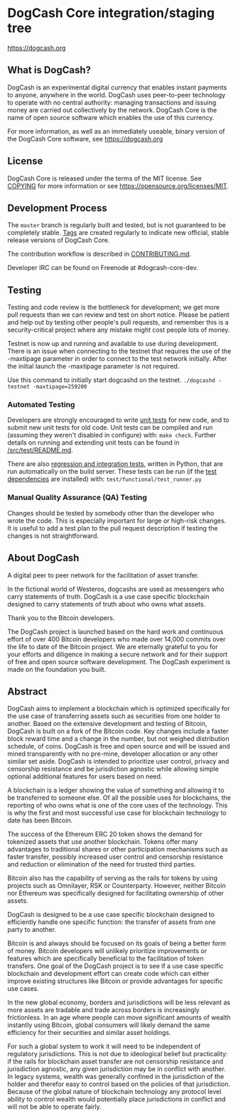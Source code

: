 DogCash Core integration/staging tree
=====================================

https://dogcash.org

What is DogCash?
----------------

DogCash is an experimental digital currency that enables instant payments to
anyone, anywhere in the world. DogCash uses peer-to-peer technology to operate
with no central authority: managing transactions and issuing money are carried
out collectively by the network. DogCash Core is the name of open source
software which enables the use of this currency.

For more information, as well as an immediately useable, binary version of
the DogCash Core software, see https://dogcash.org

License
-------

DogCash Core is released under the terms of the MIT license. See [COPYING](COPYING) for more
information or see https://opensource.org/licenses/MIT.

Development Process
-------------------

The `master` branch is regularly built and tested, but is not guaranteed to be
completely stable. [Tags](https://github.com/DogCashProject/DogCash/tags) are created
regularly to indicate new official, stable release versions of DogCash Core.

The contribution workflow is described in [CONTRIBUTING.md](CONTRIBUTING.md).

Developer IRC can be found on Freenode at #dogcash-core-dev.

Testing
-------

Testing and code review is the bottleneck for development; we get more pull
requests than we can review and test on short notice. Please be patient and help out by testing
other people's pull requests, and remember this is a security-critical project where any mistake might cost people
lots of money.

Testnet is now up and running and available to use during development. There is an issue when connecting to the testnet that requires the use of the -maxtipage parameter in order to connect to the test network initially. After the initial launch the -maxtipage parameter is not required.

Use this command to initially start dogcashd on the testnet. <code>./dogcashd -testnet -maxtipage=259200</code>

### Automated Testing

Developers are strongly encouraged to write [unit tests](src/test/README.md) for new code, and to
submit new unit tests for old code. Unit tests can be compiled and run
(assuming they weren't disabled in configure) with: `make check`. Further details on running
and extending unit tests can be found in [/src/test/README.md](/src/test/README.md).

There are also [regression and integration tests](/test), written
in Python, that are run automatically on the build server.
These tests can be run (if the [test dependencies](/test) are installed) with: `test/functional/test_runner.py`


### Manual Quality Assurance (QA) Testing

Changes should be tested by somebody other than the developer who wrote the
code. This is especially important for large or high-risk changes. It is useful
to add a test plan to the pull request description if testing the changes is
not straightforward.


About DogCash
----------------
A digital peer to peer network for the facilitation of asset transfer.



In the fictional world of Westeros, dogcashs are used as messengers who carry statements of truth. DogCash is a use case specific blockchain designed to carry statements of truth about who owns what assets. 



Thank you to the Bitcoin developers. 

The DogCash project is launched based on the hard work and continuous effort of over 400 Bitcoin developers who made over 14,000 commits over the life to date of the Bitcoin project. We are eternally grateful to you for your efforts and diligence in making a secure network and for their support of free and open source software development.  The DogCash experiment is made on the foundation you built.


Abstract
----------------
DogCash aims to implement a blockchain which is optimized specifically for the use case of transferring assets such as securities from one holder to another. Based on the extensive development and testing of Bitcoin, DogCash is built on a fork of the Bitcoin code. Key changes include a faster block reward time and a change in the number, but not weighed distribution schedule, of coins. DogCash is free and open source and will be issued and mined transparently with no pre-mine, developer allocation or any other similar set aside. DogCash is intended to prioritize user control, privacy and censorship resistance and be jurisdiction agnostic while allowing simple optional additional features for users based on need.



A blockchain is a ledger showing the value of something and allowing it to be transferred to someone else. Of all the possible uses for blockchains, the reporting of who owns what is one of the core uses of the technology.  This is why the first and most successful use case for blockchain technology to date has been Bitcoin.

The success of the Ethereum ERC 20 token shows the demand for tokenized assets that use another blockchain.  Tokens offer many advantages to traditional shares or other participation mechanisms such as faster transfer, possibly increased user control and censorship resistance and reduction or elimination of the need for trusted third parties.

Bitcoin also has the capability of serving as the rails for tokens by using projects such as Omnilayer, RSK or Counterparty. However, neither Bitcoin nor Ethereum was specifically designed for facilitating ownership of other assets. 

DogCash is designed to be a use case specific blockchain designed to efficiently handle one specific function: the transfer of assets from one party to another.

Bitcoin is and always should be focused on its goals of being a better form of money. Bitcoin developers will unlikely prioritize improvements or features which are specifically beneficial to the facilitation of token transfers.  One goal of the DogCash project is to see if a use case specific blockchain and development effort can create code which can either improve existing structures like Bitcoin or provide advantages for specific use cases.

In the new global economy, borders and jurisdictions will be less relevant as more assets are tradable and trade across borders is increasingly frictionless. In an age where people can move significant amounts of wealth instantly using Bitcoin, global consumers will likely demand the same efficiency for their securities and similar asset holdings.

For such a global system to work it will need to be independent of regulatory jurisdictions.  This is not due to ideological belief but practicality: if the rails for blockchain asset transfer are not censorship resistance and jurisdiction agnostic, any given jurisdiction may be in conflict with another.  In legacy systems, wealth was generally confined in the jurisdiction of the holder and therefor easy to control based on the policies of that jurisdiction. Because of the global nature of blockchain technology any protocol level ability to control wealth would potentially place jurisdictions in conflict and will not be able to operate fairly.  


